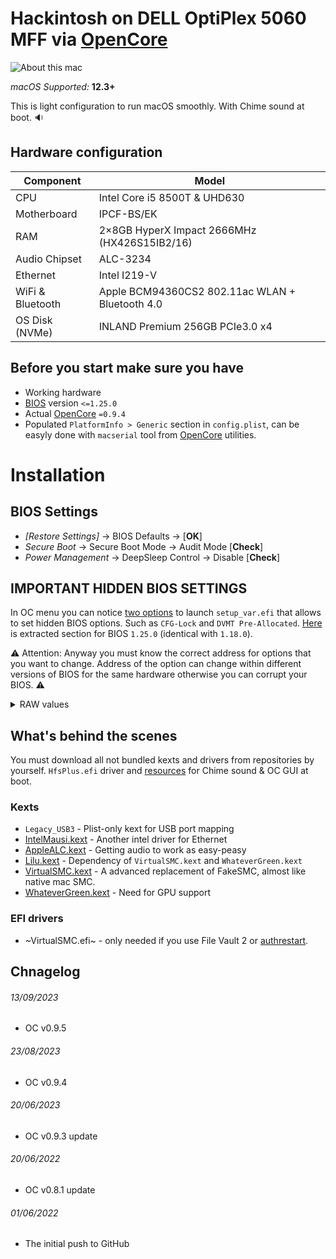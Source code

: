 # Hackintosh on DELL OptiPlex 5060 MFF via [OpenCore][oc]

![About this mac](https://github.com/korzhyk/OpenCore-DELL-OptiPlex-5060-MFF/assets/1100134/f8e56319-5d79-42c9-98d8-528515baa086)

_macOS Supported:_ **12.3+**

This is light configuration to run macOS smoothly. With Chime sound at boot. 🔉

## Hardware configuration

| **Component**    | **Model**                                       |
| ---------------- | ----------------------------------------------- |
| CPU              | Intel Core i5 8500T & UHD630                    |
| Motherboard      | IPCF-BS/EK                                      |
| RAM              | 2×8GB HyperX Impact 2666MHz (HX426S15IB2/16)   |
| Audio Chipset    | ALC-3234                                        |
| Ethernet         | Intel I219-V                                    |
| WiFi & Bluetooth | Apple BCM94360CS2 802.11ac WLAN + Bluetooth 4.0 |
| OS Disk (NVMe)   | INLAND Premium 256GB PCIe3.0 x4                 |

## Before you start make sure you have

- Working hardware
- [BIOS][bios] version `<=1.25.0`
- Actual [OpenCore][oc] `=0.9.4`
- Populated `PlatformInfo > Generic` section in `config.plist`, can be easyly done with `macserial`
  tool from [OpenCore][oc] utilities.

# Installation

## BIOS Settings

- _[Restore Settings]_ → BIOS Defaults → [**OK**]
- _Secure Boot_ → Secure Boot Mode → Audit Mode [**Check**]
- _Power Management_ → DeepSleep Control → Disable [**Check**]

## IMPORTANT HIDDEN BIOS SETTINGS

In OC menu you can notice [two options](https://github.com/korzhyk/OpenCore-DELL-OptiPlex-5060-MFF/blob/8b82ee962bf2161b79b78a0bc90d3f25dd2f98d0/config.plist#L949-L992) to launch `setup_var.efi` that allows to set hidden BIOS
options. Such as `CFG-Lock` and `DVMT Pre-Allocated`. [Here](https://gist.github.com/korzhyk/1cd4a856a080069c5178823f16606bd7/raw/File_DXE_driver_Setup_1.25.0.ffs.0.0.en-US.ifr.txt) is extracted section for BIOS `1.25.0`
(identical with `1.18.0`).

⚠️ Attention: Anyway you must know the correct address for options that you want to change. Address
of the option can change within different versions of BIOS for the same hardware otherwise you can
corrupt your BIOS. ⚠️

<details>
  <summary>RAW values</summary>

  ```
  # CFG Lock = Disable
  setup_var 0x5BE 0x0
  
  # DVMT Pre-Allocated = 64MB
  setup_var 0x8DC 0x2
  ```
</details>

## What's behind the scenes

You must download all not bundled kexts and drivers from repositories by yourself. `HfsPlus.efi`
driver and [resources][ocbinary] for Chime sound & OC GUI at boot.

### Kexts

- `Legacy_USB3` - Plist-only kext for USB port mapping
- [IntelMausi.kext][intelmausi] - Another intel driver for Ethernet
- [AppleALC.kext][applealc] - Getting audio to work as easy-peasy
- [Lilu.kext][lilu] - Dependency of `VirtualSMC.kext` and `WhateverGreen.kext`
- [VirtualSMC.kext][virtualsmc] - A advanced replacement of FakeSMC, almost like native mac SMC.
- [WhateverGreen.kext][wg] - Need for GPU support

### EFI drivers

- ~VirtualSMC.efi~ - only needed if you use File Vault 2 or [authrestart][fv2].

## Chnagelog
###### 13/09/2023

- OC v0.9.5

###### 23/08/2023

- OC v0.9.4

###### 20/06/2023

- OC v0.9.3 update

###### 20/06/2022

- OC v0.8.1 update

###### 01/06/2022

- The initial push to GitHub

[applealc]: https://github.com/acidanthera/AppleALC
[bios]: https://www.dell.com/support/home/en-us/product-support/product/optiplex-5060-desktop/drivers
[fv2]: https://lifehacker.com/bypass-a-filevault-password-at-startup-by-rebooting-fro-1686770324
[ocbinary]: https://github.com/acidanthera/OcBinaryData
[intelmausi]: https://github.com/acidanthera/IntelMausi
[lilu]: https://github.com/acidanthera/Lilu
[oc]: https://github.com/acidanthera/OpenCorePkg
[virtualsmc]: https://github.com/acidanthera/VirtualSMC
[wg]: https://github.com/acidanthera/WhateverGreen
